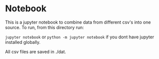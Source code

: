 # Notebook

This is a jupyter notebook to combine data from different csv's into one source. To run, from this directory run:

`jupyter notebook` or 
`python -m jupyter notebook` if you dont have jupyter installed globally.

All csv files are saved in ./dat.